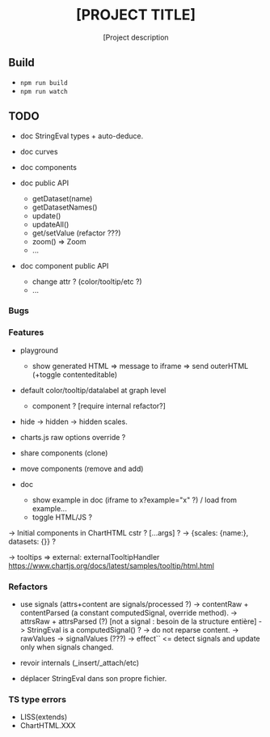 <div align="center">
  <h1>[PROJECT TITLE]</h1>

  <p>[Project description</p>
</div>

## Build

- `npm run build`
- `npm run watch`

## TODO

- doc StringEval types + auto-deduce.

- doc curves
- doc components

- doc public API
  - getDataset(name)
  - getDatasetNames()
  - update()
  - updateAll()
  - get/setValue (refactor ???)
  - zoom() => Zoom
  - ...
- doc component public API
  - change attr ? (color/tooltip/etc ?)
  - ...

### Bugs

### Features

- playground
  - show generated HTML => message to iframe => send outerHTML (+toggle contenteditable)

- default color/tooltip/datalabel at graph level
  - <curves-defaults> component ? [require internal refactor?]

- hide -> hidden
  -> hidden scales.

- charts.js raw options override ?
- share components (clone)
- move  components (remove and add)


- doc
  - show example in doc (iframe to x?example="x" ?) / load from example...
  - toggle HTML/JS ?

-> Initial components in ChartHTML cstr ? [...args] ?
  -> {scales: {name:}, datasets: {}} ?

-> tooltips => external: externalTooltipHandler
https://www.chartjs.org/docs/latest/samples/tooltip/html.html


### Refactors

- use signals (attrs+content are signals/processed ?)
  -> contentRaw + contentParsed (a constant computedSignal, override method).
  -> attrsRaw + attrsParsed (?) [not a signal : besoin de la structure entière]
  -> StringEval is a computedSignal() ?
    -> do not reparse content.
  -> rawValues -> signalValues (???)
  -> effect`` <= detect signals and update only when signals changed.

- revoir internals (_insert/_attach/etc)
- déplacer StringEval dans son propre fichier.

### TS type errors

- LISS(extends)
- ChartHTML.XXX